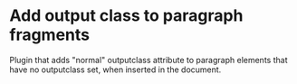 Add output class to paragraph fragments
===============================

Plugin that adds "normal" outputclass attribute to paragraph elements that have no outputclass set, when inserted in the document. 
